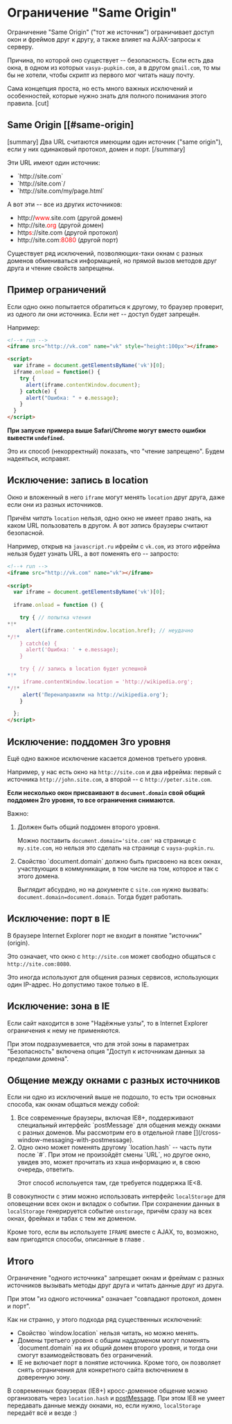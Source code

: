 # Ограничение "Same Origin"

Ограничение "Same Origin" ("тот же источник") ограничивает доступ окон и фреймов друг к другу, а также влияет на AJAX-запросы к серверу.

Причина, по которой оно существует -- безопасность. Если есть два окна, в одном из которых `vasya-pupkin.com`, а в другом `gmail.com`, то мы бы не хотели, чтобы скрипт из первого мог читать нашу почту.

Сама концепция проста, но есть много важных исключений и особенностей, которые нужно знать для полного понимания этого правила.
[cut]

## Same Origin [[#same-origin]

[summary]
Два URL считаются имеющим один источник ("same origin"), если у них одинаковый протокол, домен и порт.
[/summary]

Эти URL имеют один источник:
<ul>
<li>`http://site.com`</li>
<li>`http://site.com`/</li>
<li>`http://site.com/my/page.html`</li>
</ul>

А вот эти -- все из других источников:
<ul>
<li>http://<span style="color:red">www.</span>site.com (другой домен)</li>
<li>http://site.<span style="color:red">org</span>  (другой домен)</li>
<li>http<span style="color:red">s</span>://site.com  (другой протокол)</li>
<li>http://site.com<span style="color:red">:8080</span>  (другой порт)</li>
</ul>

Существует ряд исключений, позволяющих-таки окнам с разных доменов обмениваться информацией, но прямой вызов методов друг друга и чтение свойств запрещены.

## Пример ограничений

Если одно окно попытается обратиться к другому, то браузер проверит, из одного ли они источника. Если нет -- доступ будет запрещён.

Например:

```html
<!--+ run -->
<iframe src="http://vk.com" name="vk" style="height:100px"></iframe>

<script> 
  var iframe = document.getElementsByName('vk')[0];
  iframe.onload = function() {
    try {
      alert(iframe.contentWindow.document);
    } catch(e) {
      alert("Ошибка: " + e.message);
    }
  }
</script>
```

**При запуске примера выше Safari/Chrome могут вместо ошибки вывести `undefined`.** 

Это их способ (некорректный) показать, что "чтение запрещено". Будем надеяться, исправят.



## Исключение: запись в location

Окно и вложенный в него `iframe` могут менять `location` друг друга, даже если они из разных источников.

Причём *читать* `location` нельзя, одно окно не имеет право знать, на каком URL пользователь в другом. А вот *запись* браузеры считают безопасной.

Например, открыв на `javascript.ru` ифрейм с `vk.com`, из этого ифрейма нельзя будет узнать URL, а вот поменять его -- запросто:

```html
<!--+ run -->
<iframe src="http://vk.com" name="vk"></iframe>
 
<script>
  var iframe = document.getElementsByName('vk')[0];
    
  iframe.onload = function () {

    try { // попытка чтения
*!*
      alert(iframe.contentWindow.location.href); // неудачно
*/!*
    } catch(e) {
      alert('Ошибка: ' + e.message);
    }

    try { // запись в location будет успешной
*!*
     iframe.contentWindow.location = 'http://wikipedia.org';
*/!*
     alert('Перенаправили на http://wikipedia.org');
    }

  };
</script>
```

## Исключение: поддомен 3го уровня

Ещё одно важное исключение касается доменов третьего уровня.

Например, у нас есть окно на `http://site.com` и два ифрейма: первый с источника `http://john.site.com`, а второй -- с `http://peter.site.com`.

**Если несколько окон присваивают в `document.domain` свой общий поддомен 2го уровня, то все ограничения снимаются.**

Важно:
<ol>
<li>Должен быть общий поддомен второго уровня. 

Можно поставить `document.domain='site.com'` на странице с `my.site.com`, но нельзя это сделать на странице с `vaysa-pupkin.ru`.</li>
<li>Свойство `document.domain` должно быть присвоено на всех окнах, участвующих в коммуникации, в том числе на том, которое и так с этого домена.

Выглядит абсурдно, но на документе с `site.com` нужно вызвать: `document.domain=document.domain`. Тогда будет работать.</li>
</ol>


## Исключение: порт в IE

В браузере Internet Explorer порт не входит в понятие "источник" (origin).

Это означает, что окно с `http://site.com` может свободно общаться с `http://site.com:8080`. 

Это иногда используют для общения разных сервисов, использующих один IP-адрес. Но допустимо такое только в IE.

## Исключение: зона в IE

Если сайт находится в зоне "Надёжные узлы", то в Internet Explorer ограничения к нему не применяются.

При этом подразумевается, что для этой зоны в параметрах "Безопасность" включена опция "Доступ к источникам данных за пределами домена".

## Общение между окнами с разных источников

Если ни одно из исключений выше не подошло, то есть три основных способа, как окнам общаться между собой:

<ol>
<li>Все современные браузеры, включая IE8+, поддерживают специальный интерфейс `postMessage` для общения между окнами с разных доменов. Мы рассмотрим его в отдельной главе [](/cross-window-messaging-with-postmessage).</li>
<li>Одно окно может поменять другому `location.hash` -- часть пути после `#`. При этом не произойдёт смены `URL`, но другое окно, увидев это, может прочитать из хэша информацию и, в свою очередь, ответить.

Этот способ испольуется там, где требуется поддержка IE<8. 
</li>
</ol>

В совокупности с этим можно использовать интерфейс `localStorage` для оповещении всех окон и вкладок о событии. При сохранении данных в `localStorage` генерируется событие `onstorage`, причём сразу на всех окнах, фреймах и табах с тем же доменом.

Кроме того, если вы используете `IFRAME` вместе с AJAX, то, возможно, вам пригодятся способы, описанные в главе [](/ajax-iframe-xdomain).



## Итого

Ограничение "одного источника" запрещает окнам и фреймам с разных источников вызывать методы друг друга и читать данные друг из друга.

При этом "из одного источника" означает "совпадают протокол, домен и порт".

Как ни странно, у этого подхода ряд существенных исключений:

<ul>
<li>Свойство `window.location` нельзя читать, но можно менять.</li>
<li>Домены третьего уровня с общим наддоменом могут поменять `document.domain` на их общий домен второго уровня, и тогда они смогут взаимодействовать без ограничений.
</li>
<li>IE не включает порт в понятие источника. Кроме того, он позволяет снять ограничения для конкретного сайта включением в доверенную зону.</li>
</ul>

В современных браузерах (IE8+) кросс-доменное общение можно организовать через `location.hash` и [postMessage](/cross-window-messaging-with-postmessage). При этом IE8 не умеет передавать данные между окнами, но, если нужно, `localStorage` передаёт всё и везде :)
